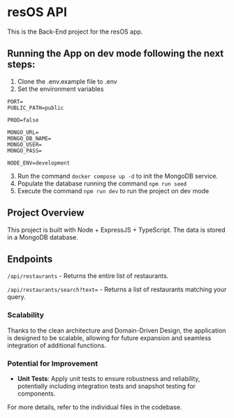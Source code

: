 # resOS API

This is the Back-End project for the resOS app.

## Running the App on dev mode following the next steps:

1. Clone the .env.example file to .env
2. Set the environment variables

```
PORT=
PUBLIC_PATH=public

PROD=false

MONGO_URL=
MONGO_DB_NAME=
MONGO_USER=
MONGO_PASS=

NODE_ENV=development
```

3. Run the command `docker compose up -d` to init the MongoDB service.
4. Populate the database running the command `npm run seed`
5. Execute the command `npm run dev` to run the project on dev mode

## Project Overview

This project is built with Node + ExpressJS + TypeScript. The data is stored in a MongoDB database.

## Endpoints

`/api/restaurants` - Returns the entire list of restaurants.

`/api/restaurants/search?text=` - Returns a list of restaurants matching your query.

### Scalability

Thanks to the clean architecture and Domain-Driven Design, the application is designed to be scalable, allowing for future expansion and seamless integration of additional functions.

### Potential for Improvement

- **Unit Tests**: Apply unit tests to ensure robustness and reliability, potentially including integration tests and snapshot testing for components.

For more details, refer to the individual files in the codebase.
